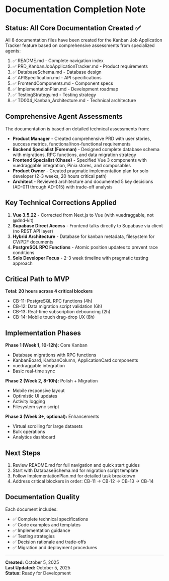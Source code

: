 # Documentation Completion Note

## Status: All Core Documentation Created ✅

All 8 documentation files have been created for the Kanban Job Application Tracker feature based on comprehensive assessments from specialized agents:

1. ✅ README.md - Complete navigation index
2. ✅ PRD_KanbanJobApplicationTracker.md - Product requirements 
3. ✅ DatabaseSchema.md - Database design
4. ✅ APISpecification.md - API specifications
5. ✅ FrontendComponents.md - Component specs
6. ✅ ImplementationPlan.md - Development roadmap
7. ✅ TestingStrategy.md - Testing strategy
8. ✅ TD004_Kanban_Architecture.md - Technical architecture

## Comprehensive Agent Assessments

The documentation is based on detailed technical assessments from:

- **Product Manager** - Created comprehensive PRD with user stories, success metrics, functional/non-functional requirements
- **Backend Specialist (Foreman)** - Designed complete database schema with migrations, RPC functions, and data migration strategy
- **Frontend Specialist (Chase)** - Specified Vue 3 components with vuedraggable integration, Pinia stores, and composables
- **Product Owner** - Created pragmatic implementation plan for solo developer (2-3 weeks, 20 hours critical path)
- **Architect** - Reviewed architecture and documented 5 key decisions (AD-011 through AD-015) with trade-off analysis

## Key Technical Corrections Applied

1. **Vue 3.5.22** - Corrected from Next.js to Vue (with vuedraggable, not @dnd-kit)
2. **Supabase Direct Access** - Frontend talks directly to Supabase via client (no REST API layer)
3. **Hybrid Architecture** - Database for kanban metadata, filesystem for CV/PDF documents
4. **PostgreSQL RPC Functions** - Atomic position updates to prevent race conditions
5. **Solo Developer Focus** - 2-3 week timeline with pragmatic testing approach

## Critical Path to MVP

**Total: 20 hours across 4 critical blockers**

- CB-11: PostgreSQL RPC functions (4h)
- CB-12: Data migration script validation (6h)
- CB-13: Real-time subscription debouncing (2h)
- CB-14: Mobile touch drag-drop UX (8h)

## Implementation Phases

**Phase 1 (Week 1, 10-12h):** Core Kanban
- Database migrations with RPC functions
- KanbanBoard, KanbanColumn, ApplicationCard components
- vuedraggable integration
- Basic real-time sync

**Phase 2 (Week 2, 8-10h):** Polish + Migration
- Mobile responsive layout
- Optimistic UI updates
- Activity logging
- Filesystem sync script

**Phase 3 (Week 3+, optional):** Enhancements
- Virtual scrolling for large datasets
- Bulk operations
- Analytics dashboard

## Next Steps

1. Review README.md for full navigation and quick start guides
2. Start with DatabaseSchema.md for migration script template
3. Follow ImplementationPlan.md for detailed task breakdown
4. Address critical blockers in order: CB-11 → CB-12 → CB-13 → CB-14

## Documentation Quality

Each document includes:
- ✅ Complete technical specifications
- ✅ Code examples and templates
- ✅ Implementation guidance
- ✅ Testing strategies
- ✅ Decision rationale and trade-offs
- ✅ Migration and deployment procedures

---

**Created:** October 5, 2025  
**Last Updated:** October 5, 2025  
**Status:** Ready for Development
